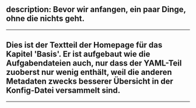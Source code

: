 description: Bevor wir anfangen, ein paar Dinge, ohne die nichts geht.
---
---
Dies ist der Textteil der Homepage für das Kapitel 'Basis'.
Er ist aufgebaut wie die Aufgabendateien auch, nur dass der YAML-Teil zuoberst nur wenig enthält,
weil die anderen Metadaten zwecks besserer Übersicht in der Konfig-Datei versammelt sind.
---
---

